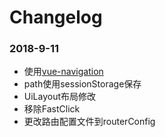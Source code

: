 # Changelog

### 2018-9-11

- 使用[vue-navigation](https://github.com/zack24q/vue-navigation)
- path使用sessionStorage保存
- UiLayout布局修改
- 移除FastClick
- 更改路由配置文件到routerConfig
